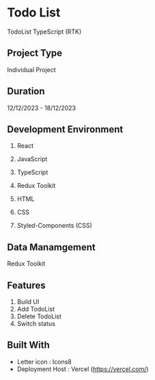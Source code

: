 # Todo List

TodoList TypeScript (RTK)

## Project Type

Individual Project

## Duration

12/12/2023 - 18/12/2023

## Development Environment

1. React
2. JavaScript
3. TypeScript
4. Redux Toolkit
5. HTML
6. CSS

7. Styled-Components (CSS)

## Data Manamgement

Redux Toolkit

## Features

1. Build UI
2. Add TodoList
3. Delete TodoList
4. Switch status

## Built With

- Letter icon : Icons8
- Deployment Host : Vercel (https://vercel.com/)
